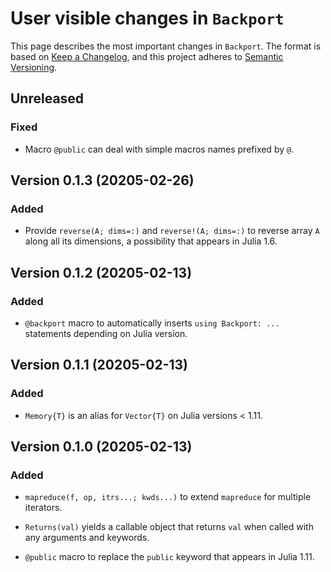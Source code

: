 # User visible changes in `Backport`

This page describes the most important changes in `Backport`. The format is based on [Keep
a Changelog](https://keepachangelog.com/en/1.1.0/), and this project adheres to [Semantic
Versioning](https://semver.org/spec).

## Unreleased

### Fixed

- Macro `@public` can deal with simple macros names prefixed by `@`.

## Version 0.1.3 (20205-02-26)

### Added

- Provide `reverse(A; dims=:)` and `reverse!(A; dims=:)` to reverse array `A` along all
  its dimensions, a possibility that appears in Julia 1.6.

## Version 0.1.2 (20205-02-13)

### Added

- `@backport` macro to automatically inserts `using Backport: ...` statements depending
  on Julia version.

## Version 0.1.1 (20205-02-13)

### Added

- `Memory{T}` is an alias for `Vector{T}` on Julia versions < 1.11.

## Version 0.1.0 (20205-02-13)

### Added

- `mapreduce(f, op, itrs...; kwds...)` to extend `mapreduce` for multiple iterators.

- `Returns(val)` yields a callable object that returns `val` when called with any
  arguments and keywords.

- `@public` macro to replace the `public` keyword that appears in Julia 1.11.
